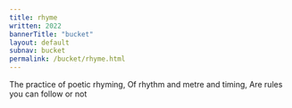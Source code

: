 ```yaml
---
title: rhyme
written: 2022
bannerTitle: "bucket" 
layout: default
subnav: bucket
permalink: /bucket/rhyme.html
---
```


<div class="poem">
The practice of poetic rhyming,  
Of rhythm and metre and timing,  
Are rules you can follow  
or not
</div>
